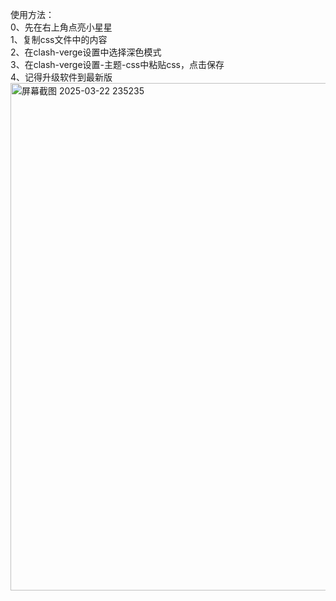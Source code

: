 使用方法：  
0、先在右上角点亮小星星  
1、复制css文件中的内容  
2、在clash-verge设置中选择深色模式  
3、在clash-verge设置-主题-css中粘贴css，点击保存  
4、记得升级软件到最新版  
<img width="812" alt="屏幕截图 2025-03-22 235235" src="https://github.com/user-attachments/assets/240ec7cd-c2cf-4a0f-9de1-43f25063684b" />
